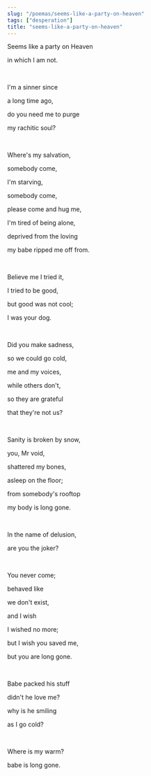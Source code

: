 ```yaml
---
slug: "/poemas/seems-like-a-party-on-heaven"
tags: ["desperation"]
title: "seems-like-a-party-on-heaven"
---
```

Seems like a party on Heaven

in which I am not.

&nbsp;

I'm a sinner since

a long time ago,

do you need me to purge

my rachitic soul?

&nbsp;

Where's my salvation,

somebody come,

I'm starving,

somebody come,

please come and hug me,

I'm tired of being alone,

deprived from the loving

my babe ripped me off from.

&nbsp;

Believe me I tried it,

I tried to be good,

but good was not cool;

I was your dog.

&nbsp;

Did you make sadness,

so we could go cold,

me and my voices,

while others don't,

so they are grateful

that they're not us?

&nbsp;

Sanity is broken by snow,

you, Mr void,

shattered my bones,

asleep on the floor;

from somebody's rooftop

my body is long gone.

&nbsp;

In the name of delusion,

are you the joker?

&nbsp;

You never come;

behaved like

we don't exist,

and I wish

I wished no more;

but I wish you saved me,

but you are long gone.

&nbsp;

Babe packed his stuff

didn't he love me?

why is he smiling

as I go cold?

&nbsp;

Where is my warm?

babe is long gone.